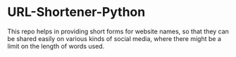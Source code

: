 # URL-Shortener-Python
This repo helps in providing short forms for website names, so that they can be shared easily on various kinds of social media, where there might be a limit on the length of words used.
